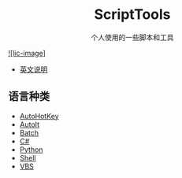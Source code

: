 # <center>ScriptTools</center>

<center>个人使用的一些脚本和工具</center>

[![lic-image]](LICENSE)

* [英文说明](README.md)

## 语言种类

* [AutoHotKey](AutoHotKey)
* [AutoIt](AutoIt)
* [Batch](Batch)
* [C#](C#)
* [Python](Python)
* [Shell](Shell)
* [VBS](VBS)
